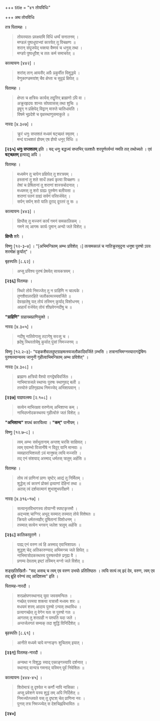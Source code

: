 +++
title = "४१ तोयविधिः"

+++
अथ तोयविधिः

तत्र पितामहः ।

> तोयस्यातः प्रवक्ष्यामि विधिं धर्म्यं सनातनम् ।  
> मण्डलं पुष्पधूपाभ्यां कारयेत् तु विचक्षणः ॥  
> शरान् संपूजयेद् भक्त्या वैष्णवं च धनुस् तथा ।  
> मण्डपे पुष्पधूपैश् च ततः कर्म समाचरेत् ॥

कात्यायनः [४४२] ।

> शरांस् तान् आयसैर् अग्रैः प्रकुर्वीत विशुद्धये ।  
> वेणुकाण्डमयांश् चैव क्षेप्ता च सुदृढं क्षिपेत् ॥

पितामहः ।

> क्षेप्ता च क्षत्रियः कार्यस् तद्वृत्तिर् ब्राह्मणो ऽपि वा ।  
> अक्रूरहृदयः शान्तः सोपवासस् तथा शुचिः ॥  
> इषून् न प्रक्षिपेद् विद्वान् मारुते चातिधावति ।  
> विषमे भूप्रदेशे च वृक्षस्थाणुसमाकुले ॥

नारदः [४.३०७] ।

> क्रूरं धनुः सप्तशतं मध्यमं षट्च्छतं स्मृतम् ।  
> मन्दं पञ्चशतं ज्ञेयम् एष ज्ञेयो धनुर् विधिः ॥

**[२३५]** **धनुः सप्तशतम्** इति । यद् धनुः बद्धज्यं सप्तभिर् पलशतैः शरपूर्णपर्यन्तं नमति तत् तथोच्यते । एवं **षट्च्छतम्** इत्याद्य् अपि ।

पितामहः ।

> मध्यमेन तु चापेन प्रक्षिपेत् तु शरत्रयम् ।  
> हस्तानां तु शते सार्धे लक्ष्यं कृत्वा विचक्षणः ॥  
> तेषां च प्रेषितानां तु शराणां शास्त्रचोदनात् ।  
> मध्यमस् तु शरो ग्राह्यः पुरुषेण बलीयसा ॥  
> शराणां पतनं ग्राह्यं सर्पणं परिवर्जयेत् ।  
> सर्पन् सर्पन् शरो याति दूराद् दूरतरं तु सः ॥

कात्यायनः [४४३] ।

> क्षिप्तैस् तु मज्जनं कार्यं गमनं समकालिकम् ।  
> गमने त्व् आगमः कार्यः पुमान् अन्यो जले विशेत् ॥

**क्षिप्तैः** शरैः ।

विष्णुः [१२-३–४] । "[अभिमन्त्रितम् अम्भः प्रविशेत् ।] तत्समकालं च नातिक्रूरमृदुना धनुषा पुरुषो ऽपरः शरमोक्षं कुर्यात्" ।

बृहस्पतिः [८.६२] ।

> अप्सु प्रविश्य पुरुषं प्रेषयेत् सायकत्रयम् ।

**[२३६]** पितामहः ।

> स्थिरे तोये निमज्जेत् तु न ग्राहिणि न चाल्पके ।  
> तृणशैवालरहिते जलौकामत्स्यवर्जिते ॥  
> देवखातेषु यत् तोयं तस्मिन् कुर्याद् विशोधनम् ।  
> आहार्यं वर्जयेत् तोयं शीघ्रवेगनदीषु च ॥

**"ग्राहिणि"** ग्राहाख्यप्राणियुक्ते ।

नारदः [४.३०५] ।

> नदीषु नातिवेगासु तटागेषु सरःसु च ।  
> ह्रदेषु स्थिरतोयेषु कुर्यात् पुंसां निमज्जनम् ॥

विष्णुः [१२.२–३]- "पङ्कशैवालदुष्टग्राहमत्स्यजलौकादिवर्जिते ऽम्भसि । तत्रानाभिमग्नस्यारागद्वेषिणः पुरुषस्यान्यस्य जानुनी गृहीत्वाभिमन्त्रितम् अम्भः प्रविशेत्" ।

नारदः [४.३०८] ।

> ब्राह्मणः क्षत्रियो वैश्यो रागद्वेषविवर्जितः ।  
> नाभिमात्रजले स्थाप्यः पुरुषः स्थाणुवद् बली ॥  
> तस्योरुं प्रतिगृह्याथ निमज्जेद् अभिशापवान् ।

**[२३७]** याज्ञवल्क्यः [२.१०८] ।

> सत्येन माभिरक्षव वरुणेत्य् अभिशाप्य कम् ।  
> नाभिदघ्नोदकस्थस्य गृहीत्वोरुं जलं विशेत् ॥

**"अभिशाप्य"** शपथं कारयित्वा । **"कम्"** पानीयम् ।

विष्णुः [१२.७–८] ।

> त्वम् अम्भः सर्वभूतानाम् अन्तश् चरसि साक्षिवत् ।  
> त्वम् एवाम्भो विजानीषे न विदुर् यानि मानवाः ॥  
> व्यवहाराभिशस्तो ऽयं मानुषस् त्वयि मज्जति ।  
> तद् एनं संशयाद् अस्माद् धर्मतस् त्रातुम् अर्हसि ॥

पितामहः ।

> तोय त्वं प्राणिनां प्राणः सृष्टेर् आद्यं तु निर्मितम् ।  
> शुद्धेस् त्वं कारणं प्रोक्तं द्रव्याणां देहिनां तथा ॥  
> अतस् त्वं दर्शयात्मानं शुभाशुभपरीक्षणे ।

नारदः [४.३१६–१७] ।

> सत्यानृतविभागस्य तोयाग्नी स्पष्टकृत्तमौ ।  
> अद्भ्यश् चाग्निर् अभूद् यस्मात् तस्मात् तोये विशेषतः ॥  
> क्रियते धर्मतत्त्वज्ञैर् दूषितानां विशोधनम् ।  
> तस्मात् सत्येन भगवन् जलेश त्रातुम् अर्हसि ॥

**[२३८]** कालिकापुराणे ।

> पाह्य् एनं वरुण त्वं हि अस्माद् एवाभिशापतः ।  
> शुद्धश् चेद् अतिकारुण्याद् अभिमन्त्र्य जले क्षिपेत् ॥  
> नाभिमात्रोदकस्थस्य पुरुषस्योरुं प्रगृह्य वै ।  
> प्रणम्य देवताम् इष्टां तस्मिन् मग्नो जले विशेत् ॥

शङ्खलिखितौ- "सद् असच् च त्वम् एव वरुण उभयोः प्रतितिष्ठतः । त्वयि सत्यं त्व् इदं देव, वरुण, त्वम् एव तद् ब्रूहि वरेण्यं तद् आदिशस्व" इति ।

पितामह-नारदौ ।

> शरप्रक्षेपणस्थानाद् युवा जवसमन्वितः ।  
> गच्छेत् परमया शक्त्या यत्रासौ मध्यमः शरः ॥  
> मधयमं शरम् आदाय पुरुषो ऽन्यस् तथाविधः ।  
> प्रत्यागच्छेत् तु वेगेन यतः स पुरुषो गतः ॥  
> आगतस् तु शरग्राही न पश्यति यदा जले ।  
> अन्तर्जलगतं सम्यक् तदा शुद्धिं विनिर्दिशेत् ॥

बृहस्पतिः [८.६१] ।

> आनीते मध्यमे चापे मग्नाङ्गः शुचिताम् इयात् ।

**[२३९]** पितामह-नारदौ ।

> अन्यथा न विशुद्धः स्याद् एकाङ्गस्यापि दर्शनात् ।  
> स्थानाद् वान्यत्र गमनाद् यस्मिन् पूर्वं निवेशितः ॥

कात्यायनः [४४४-४५] ।

> शिरोमात्रं तु दृश्येत न कर्णौ नापि नासिका ।  
> अप्सु प्रवेशने यस्य शुद्धं तम् अपि निर्दिशेत् ॥  
> निमज्योत्प्लवते यस् तु दृष्टश् चेत् प्राणिना नरः ।  
> पुनस् तत्र निमज्ज्येत् स देशचिह्नविभावितः ॥

**[२४०]**
